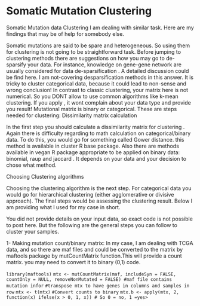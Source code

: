# Somatic Mutation Clustering
Somatic Mutation data Clustering
I am dealing with similar task. Here are my findings that may be of help for somebody else.

Somatic mutations are said to be spare and heterogeneous. So using them for clustering is not going to be straightforward task. Before jumping to clustering methods there are suggestions on how you may go to de-sparsify your data. For instance, knowledge on gene-gene network are usually considered for data de-sparsification . A detailed discussion could be find here. I am not-covering desparsification methods in this answer.
It is tricky to cluster categorical data, because it could lead to non-sense and wrong conclusion!
In contrast to classic clustering, your matrix here is not numerical. So you DONT allow to use common algorithms like k-mean clustering. If you apply , it wont complain about your data type and provide you result!
    Mutational matrix is binary or categorical. These are steps needed for clustering: 
Dissimilarity matrix calculation

In the first step you should calculate a dissimilarity matrix for clustering . Again there is difficulty regarding to math calculation on categorical/binary data. To do this, you would go for something called Gower distance. this method is available in cluster R base package. Also there are methods available in vegan R package appropriate to be applied on binary data: binomial, raup and jaccard . It depends on your data and your decision to chose what method. 

Choosing Clustering algorithms

Choosing the clustering algorithm is the next step. For categorical data you would go for hierarchical clustering (either agglomerative or divisive approach). The final steps would be assessing the clustering result. Below I am providing what I used for my case in short.

You did not provide details on your input data, so exact code is not possible to post here. But the following are the general steps you can follow to cluster your samples.

1- Making mutation count/binary matrix: In my case, I am dealing with TCGA data, and so there are maf files and could be converted to the matrix by maftools package by mutCountMatrix function.This will provide a count matrix. you may need to convert it to binary (0,1) code. 

`library(maftools)`
`mtx <- mutCountMatrix(maf, includeSyn = FALSE, countOnly = NULL, removeNonMutated = FALSE) #maf file contains mutation infor`
`#transpose mtx to have genes in columns and samples in row`
`mtx <- t(mtx)`
`#Convert counts to binary`
`mtx.b <- apply(mtx, 2, function(x) ifelse(x > 0, 1, x)) # So 0 = no, 1 =yes>`
